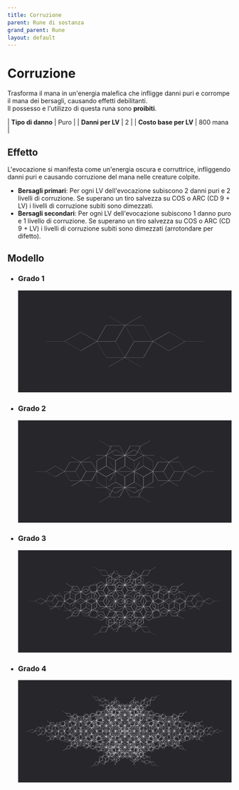 ```yaml
---
title: Corruzione
parent: Rune di sostanza
grand_parent: Rune
layout: default
---
```


# **Corruzione**

Trasforma il mana in un'energia malefica che infligge danni puri e corrompe il mana dei bersagli, causando effetti debilitanti.  
Il possesso e l'utilizzo di questa runa sono **proibiti**.

| **Tipo di danno**      | Puro                                      |
| **Danni per LV**       | 2                                         |
| **Costo base per LV**  | 800 mana                                  |

## Effetto
L'evocazione si manifesta come un'energia oscura e corruttrice, infliggendo danni puri e causando corruzione del mana nelle creature colpite.  
- **Bersagli primari**: Per ogni LV dell'evocazione subiscono 2 danni puri e 2 livelli di corruzione. Se superano un tiro salvezza su COS o ARC (CD 9 + LV) i livelli di corruzione subiti sono dimezzati.
- **Bersagli secondari**: Per ogni LV dell'evocazione subiscono 1 danno puro e 1 livello di corruzione. Se superano un tiro salvezza su COS o ARC (CD 9 + LV) i livelli di corruzione subiti sono dimezzati (arrotondare per difetto).

## Modello
- ### Grado 1<br>
  ![Grado 1](1.png "Grado 1")
- ### Grado 2<br>
  ![Grado 2](2.png "Grado 2")
- ### Grado 3<br>
  ![Grado 3](3.png "Grado 3")
- ### Grado 4<br>
  ![Grado 4](4.png "Grado 4")